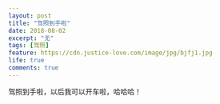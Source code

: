 ```yaml
---
layout: post
title: "驾照到手啦"
date: 2018-08-02
excerpt: "无"
tags: [驾照]
feature: https://cdn.justice-love.com/image/jpg/bjfj1.jpg
life: true
comments: true
---
```

驾照到手啦，以后我可以开车啦，哈哈哈！
